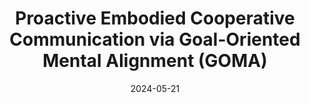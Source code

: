 ---
title: "Proactive Embodied Cooperative Communication via Goal-Oriented Mental Alignment (GOMA)"
collection: publications
permalink: /publication/goma
excerpt: 'How can we build robots that intelligently and proactively communicate with humans? When and what should the robot communicate with the human user? In GOMA, we formulate communication as the minimization of the divergence of agents’ beliefs and plans.'
date: 2024-05-21
venue: 'IROS'
paperurl: 'https://arxiv.org/pdf/2403.11075'
# citation: 'Your Name, You. (2010). &quot;Paper Title Number 2.&quot; <i>Journal 1</i>. 1(2).'
---